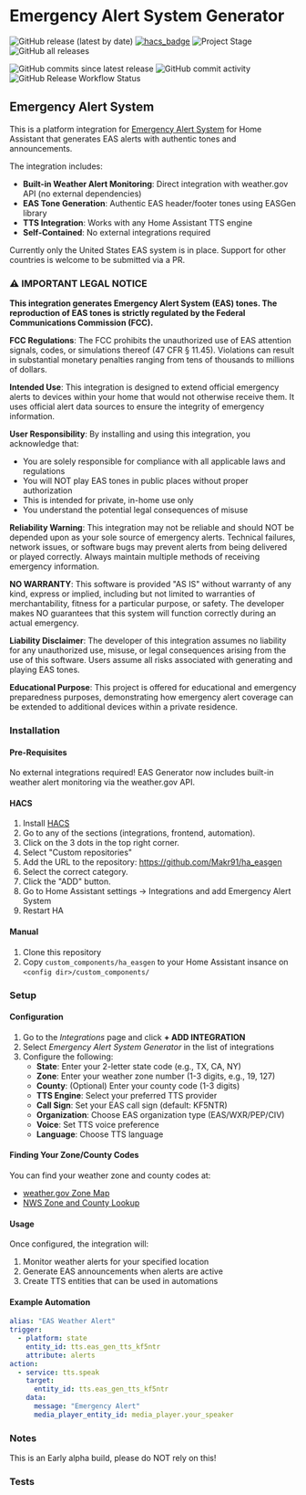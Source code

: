 # Emergency Alert System Generator

![GitHub release (latest by date)](https://img.shields.io/github/v/release/Makr91/ha_easgen?style=plastic)
[![hacs_badge](https://img.shields.io/badge/HACS-Default-41BDF5.svg?style=plastic)](https://github.com/hacs/integration)
![Project Stage](https://img.shields.io/badge/project%20stage-development-yellow.svg?style=plastic)
![GitHub all releases](https://img.shields.io/github/downloads/Makr91/ha_easgen/total?style=plastic)

![GitHub commits since latest release](https://img.shields.io/github/commits-since/Makr91/ha_easgen/latest?style=plastic)
![GitHub commit activity](https://img.shields.io/github/commit-activity/m/Makr91/ha_easgen?style=plastic)
![GitHub Release Workflow Status](https://img.shields.io/github/actions/workflow/status/Makr91/ha_easgen/release.yml?style=plastic)

## Emergency Alert System
This is a platform integration for [Emergency Alert System](https://www.fcc.gov/emergency-alert-system) for Home Assistant that generates EAS alerts with authentic tones and announcements.

The integration includes:
- **Built-in Weather Alert Monitoring**: Direct integration with weather.gov API (no external dependencies)
- **EAS Tone Generation**: Authentic EAS header/footer tones using EASGen library
- **TTS Integration**: Works with any Home Assistant TTS engine
- **Self-Contained**: No external integrations required

Currently only the United States EAS system is in place. Support for other countries is welcome to be submitted via a PR.

### ⚠️ IMPORTANT LEGAL NOTICE

**This integration generates Emergency Alert System (EAS) tones. The reproduction of EAS tones is strictly regulated by the Federal Communications Commission (FCC).**

**FCC Regulations**: The FCC prohibits the unauthorized use of EAS attention signals, codes, or simulations thereof (47 CFR § 11.45). Violations can result in substantial monetary penalties ranging from tens of thousands to millions of dollars.

**Intended Use**: This integration is designed to extend official emergency alerts to devices within your home that would not otherwise receive them. It uses official alert data sources to ensure the integrity of emergency information.

**User Responsibility**: By installing and using this integration, you acknowledge that:
- You are solely responsible for compliance with all applicable laws and regulations
- You will NOT play EAS tones in public places without proper authorization
- This is intended for private, in-home use only
- You understand the potential legal consequences of misuse

**Reliability Warning**: This integration may not be reliable and should NOT be depended upon as your sole source of emergency alerts. Technical failures, network issues, or software bugs may prevent alerts from being delivered or played correctly. Always maintain multiple methods of receiving emergency information.

**NO WARRANTY**: This software is provided "AS IS" without warranty of any kind, express or implied, including but not limited to warranties of merchantability, fitness for a particular purpose, or safety. The developer makes NO guarantees that this system will function correctly during an actual emergency.

**Liability Disclaimer**: The developer of this integration assumes no liability for any unauthorized use, misuse, or legal consequences arising from the use of this software. Users assume all risks associated with generating and playing EAS tones.

**Educational Purpose**: This project is offered for educational and emergency preparedness purposes, demonstrating how emergency alert coverage can be extended to additional devices within a private residence.

### Installation

#### Pre-Requisites
No external integrations required! EAS Generator now includes built-in weather alert monitoring via the weather.gov API.


#### HACS
1. Install [HACS](https://hacs.xyz)
1. Go to any of the sections (integrations, frontend, automation).
1. Click on the 3 dots in the top right corner.
1. Select "Custom repositories"
1. Add the URL to the repository: https://github.com/Makr91/ha_easgen
1. Select the correct category.
1. Click the "ADD" button.
1. Go to Home Assistant settings -> Integrations and add Emergency Alert System
1. Restart HA

#### Manual
1. Clone this repository
2. Copy `custom_components/ha_easgen` to your Home Assistant insance on `<config dir>/custom_components/`

### Setup

#### Configuration
1. Go to the *Integrations* page and click **+ ADD INTEGRATION**
2. Select *Emergency Alert System Generator* in the list of integrations
3. Configure the following:
   - **State**: Enter your 2-letter state code (e.g., TX, CA, NY)
   - **Zone**: Enter your weather zone number (1-3 digits, e.g., 19, 127)
   - **County**: (Optional) Enter your county code (1-3 digits)
   - **TTS Engine**: Select your preferred TTS provider
   - **Call Sign**: Set your EAS call sign (default: KF5NTR)
   - **Organization**: Choose EAS organization type (EAS/WXR/PEP/CIV)
   - **Voice**: Set TTS voice preference
   - **Language**: Choose TTS language

#### Finding Your Zone/County Codes
You can find your weather zone and county codes at:
- [weather.gov Zone Map](https://www.weather.gov/gis/ZoneCounty)
- [NWS Zone and County Lookup](https://www.weather.gov/pimar/ZoneCounty)

#### Usage
Once configured, the integration will:
1. Monitor weather alerts for your specified location
2. Generate EAS announcements when alerts are active
3. Create TTS entities that can be used in automations

#### Example Automation
```yaml
alias: "EAS Weather Alert"
trigger:
  - platform: state
    entity_id: tts.eas_gen_tts_kf5ntr
    attribute: alerts
action:
  - service: tts.speak
    target:
      entity_id: tts.eas_gen_tts_kf5ntr
    data:
      message: "Emergency Alert"
      media_player_entity_id: media_player.your_speaker
```

### Notes
This is an Early alpha build, please do NOT rely on this!

### Tests
